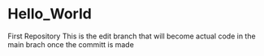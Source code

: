 # Hello_World
First Repository
This is the edit branch that will become actual code in the main brach once the committ is made
